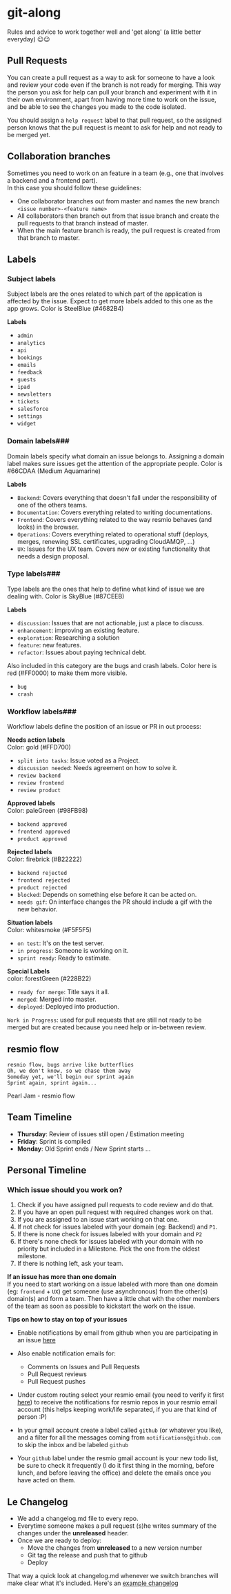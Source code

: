 # git-along
Rules and advice to work together well and 'get along' (a little better everyday) 😉😉

## Pull Requests ##
You can create a pull request as a way to ask for someone to have a look and review your code even if the branch is not ready for merging. This way the person you ask for help can pull your branch and experiment with it in their own environment, apart from having more time to work on the issue, and be able to see the changes you made to the code isolated.

You should assign a `help request` label to that pull request, so the assigned person knows that the pull request is meant to ask for help and not ready to be merged yet.

## Collaboration branches ##
Sometimes you need to work on an feature in a team (e.g., one that involves a backend and a frontend part).  
In this case you should follow these guidelines:  
- One collaborator branches out from master and names the new branch `<issue number>-<feature name>`
- All collaborators then branch out from that issue branch and create the pull requests to that branch instead of master.
- When the main feature branch is ready, the pull request is created from that branch to master.

## Labels ##

### Subject  labels ###
Subject labels are the ones related to which part of the application is affected by the issue. Expect to get more labels added to this one as the app grows. Color is SteelBlue (#4682B4)

**Labels**  
- `admin`  
- `analytics`  
- `api`  
- `bookings`  
- `emails`  
- `feedback`  
- `guests`  
- `ipad`  
- `newsletters`  
- `tickets`  
- `salesforce`
- `settings`  
- `widget`  

### Domain labels###
Domain labels specify what domain an issue belongs to. Assigning a domain label makes sure issues get the attention of the appropriate people. Color is #66CDAA (Medium Aquamarine)

**Labels**  
- `Backend`: Covers everything that doesn't fall under the responsibility of one of the others teams.  
- `Documentation`: Covers everything related to writing documentations.  
- `Frontend`: Covers everything related to the way resmio behaves (and looks) in the browser.  
- `Operations`: Covers everything related to operational stuff (deploys, merges, renewing SSL certificates, upgrading CloudAMQP, ...)  
- `UX`: Issues for the UX team. Covers new or existing functionality that needs a design proposal.  

### Type labels###
Type labels are the ones that help to define what kind of issue we are dealing with. Color is SkyBlue (#87CEEB)  

**Labels**  
- `discussion`: Issues that are not actionable, just a place to discuss.  
- `enhancement`: improving an existing feature.  
- `exploration`: Researching a solution
- `feature`: new features.  
- `refactor`:  Issues about paying technical debt.  

Also included in this category are the bugs and crash labels. Color here is red (#FF0000) to make them more visible.  
- `bug`  
- `crash`  

### Workflow labels###
Workflow labels define the position of an issue or PR in out process:

**Needs action labels**  
Color: gold (#FFD700)  
- `split into tasks`: Issue voted as a Project.  
- `discussion needed`: Needs agreement on how to solve it.  
- `review backend`  
- `review frontend`  
- `review product`  

**Approved labels**  
Color: paleGreen (#98FB98)  
- `backend approved`  
- `frontend approved`  
- `product approved`  

**Rejected labels**  
Color: firebrick (#B22222)  
- `backend rejected`  
- `frontend rejected`  
- `product rejected`  
- `blocked`: Depends on something else before it can be acted on.  
- `needs gif`: On interface changes the PR should include a gif with the new behavior.  

**Situation labels**  
Color: whitesmoke (#F5F5F5)  
- `on test`: It's on the test server.  
- `in progress`: Someone is working on it.  
- `sprint ready`: Ready to estimate.  

**Special Labels**  
color: forestGreen (#228B22)  
- `ready for merge`: Title says it all.  
- `merged`: Merged into master.  
- `deployed`: Deployed into production.  

`Work in Progress`: used for pull requests that are still not ready to be merged but are created because you need help or in-between review.

## resmio flow ##  
>
```
resmio flow, bugs arrive like butterflies
Oh, we don't know, so we chase them away
Someday yet, we'll begin our sprint again
Sprint again, sprint again...
```
 Pearl Jam - resmio flow

## Team Timeline

- **Thursday**: Review of issues still open / Estimation meeting
- **Friday**: Sprint is compiled
- **Monday**: Old Sprint ends / New Sprint starts ...

## Personal Timeline

### Which issue should you work on?
1. Check if you have assigned pull requests to code review and do that.
2. If you have an open pull request with required changes work on that.
3. If you are assigned to an issue start working on that one.
4. If not check for issues labeled with your domain (eg: Backend) and `P1`.
5. If there is none check for issues labeled with your domain and `P2`
6. If there's none check for issues labeled with your domain with no priority but included in a Milestone. Pick the one from the oldest milestone.
7. If there is nothing left, ask your team.

**If an issue has more than one domain**  
If you need to start working on a issue labeled with more than one domain (eg: `frontend` + `UX`) get someone (use asynchronous) from the other(s) domain(s) and form a team. Then have a little chat with the other members of the team as soon as possible to kickstart the work on the issue.

**Tips on how to stay on top of your issues**  
- Enable notifications by email from github when you are participating in an issue [here](https://github.com/settings/notifications)

- Also enable notification emails for:  
  - Comments on Issues and Pull Requests  
  - Pull Request reviews
  - Pull Request pushes  

- Under custom routing select your resmio email (you need to verify it first [here](https://github.com/settings/emails)) to receive the notifications for resmio repos in your resmio email account (this helps keeping work/life separated, if you are that kind of person :P)  

- In your gmail account create a label called `github` (or whatever you like), and a filter for all the messages coming from `notifications@github.com` to skip the inbox and be labeled `github`

- Your `github` label under the resmio gmail account is your new todo list, be sure to check it frequently (I do it first thing in the morning, before lunch, and before leaving the office) and delete the emails once you have acted on them.

## Le Changelog ##
- We add a changelog.md file to every repo.
- Everytime someone makes a pull request (s)he writes summary of the changes under the **unreleased** header.
- Once we are ready to deploy:
  - Move the changes from **unreleased** to a new version number
  - Git tag the release and push that to github
  - Deploy

That way a quick look at changelog.md whenever we switch branches will make clear what it's included. Here's an [example changelog](https://github.com/olivierlacan/keep-a-changelog/blob/master/CHANGELOG.md)
